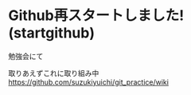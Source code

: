 # Github再スタートしました!(startgithub)

勉強会にて

取りあえずこれに取り組み中
https://github.com/suzukiyuichi/git_practice/wiki
